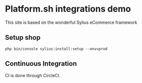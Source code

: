 # Platform.sh integrations demo

This site is based on the wonderful Sylius eCommerce framework

## Setup shop

    php bin/console sylius:install:setup --env=prod

## Continuous Integration

CI is done through CircleCI.
